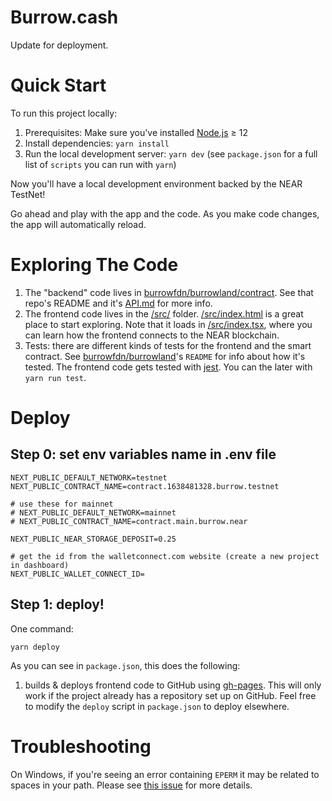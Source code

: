 # Burrow.cash

Update for deployment.

# Quick Start

To run this project locally:

1. Prerequisites: Make sure you've installed [Node.js] ≥ 12
2. Install dependencies: `yarn install`
3. Run the local development server: `yarn dev` (see `package.json` for a
   full list of `scripts` you can run with `yarn`)

Now you'll have a local development environment backed by the NEAR TestNet!

Go ahead and play with the app and the code. As you make code changes, the app will automatically reload.

# Exploring The Code

1. The "backend" code lives in [burrowfdn/burrowland/contract](https://github.com/burrowfdn/burrowland/tree/main/contract). See that repo's README and it's [API.md](https://github.com/burrowfdn/burrowland/blob/main/contract/API.md) for more info.
2. The frontend code lives in the [/src/](./src/) folder. [/src/index.html](./src/index.html) is a great place to start exploring. Note that it loads in [/src/index.tsx](./src/index.tsx), where you can learn how the frontend connects to the NEAR blockchain.
3. Tests: there are different kinds of tests for the frontend and the smart contract. See [burrowfdn/burrowland](https://github.com/burrowfdn/burrowland/)'s `README` for info about how it's tested. The frontend code gets tested with [jest]. You can the later with `yarn run test`.

# Deploy

## Step 0: set env variables name in .env file

```
NEXT_PUBLIC_DEFAULT_NETWORK=testnet
NEXT_PUBLIC_CONTRACT_NAME=contract.1638481328.burrow.testnet

# use these for mainnet
# NEXT_PUBLIC_DEFAULT_NETWORK=mainnet
# NEXT_PUBLIC_CONTRACT_NAME=contract.main.burrow.near

NEXT_PUBLIC_NEAR_STORAGE_DEPOSIT=0.25

# get the id from the walletconnect.com website (create a new project in dashboard)
NEXT_PUBLIC_WALLET_CONNECT_ID=
```

## Step 1: deploy!

One command:

    yarn deploy

As you can see in `package.json`, this does the following:

1. builds & deploys frontend code to GitHub using [gh-pages]. This will only work if the project already has a repository set up on GitHub. Feel free to modify the `deploy` script in `package.json` to deploy elsewhere.

# Troubleshooting

On Windows, if you're seeing an error containing `EPERM` it may be related to spaces in your path. Please see [this issue](https://github.com/zkat/npx/issues/209) for more details.

[react]: https://reactjs.org/
[create-near-app]: https://github.com/near/create-near-app
[node.js]: https://nodejs.org/en/download/package-manager/
[jest]: https://jestjs.io/
[near accounts]: https://docs.near.org/docs/concepts/account
[near wallet]: https://wallet.testnet.near.org/
[near-cli]: https://github.com/near/near-cli
[gh-pages]: https://github.com/tschaub/gh-pages
